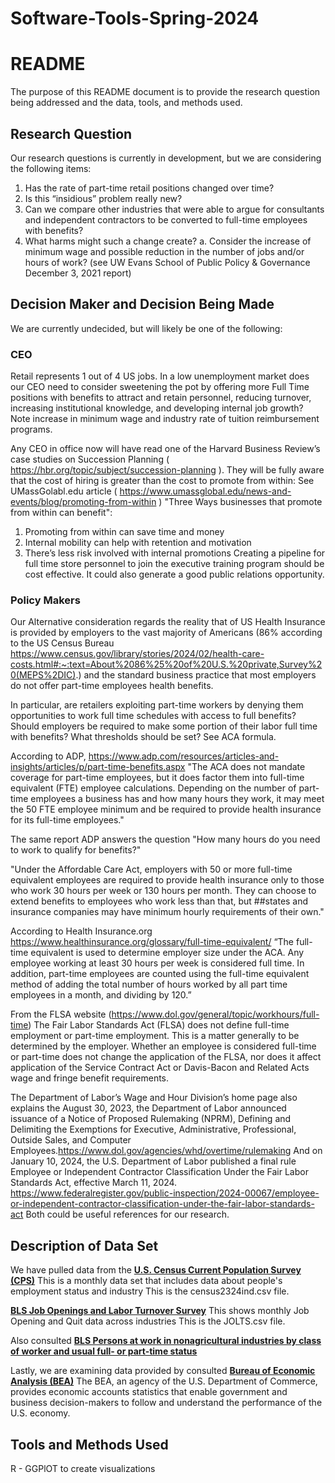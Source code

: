 # Software-Tools-Spring-2024
# README
The purpose of this README document is to provide the research question being addressed and the data, tools, and methods used. 

## Research Question
Our research questions is currently in development, but we are considering the following items:

1. Has the rate of part-time retail positions changed over time?
2. Is this “insidious” problem really new?
3. Can we compare other industries that were able to argue for consultants and independent contractors to be converted to full-time employees with benefits?
4. What harms might such a change create?
   a. Consider the increase of minimum wage and possible reduction in the number of jobs and/or hours of work? (see UW Evans School of Public Policy & Governance December 3, 2021 report)

## Decision Maker and Decision Being Made
We are currently undecided, but will likely be one of the following:

### CEO
Retail represents 1 out of 4 US jobs. In a low unemployment market does our CEO need to consider sweetening the pot by offering more Full Time positions with benefits to attract and retain personnel, reducing turnover, increasing institutional knowledge, and developing internal job growth? Note increase in minimum wage and industry rate of tuition reimbursement programs.

Any CEO in office now will have read one of the Harvard Business Review’s case studies on Succession Planning ( https://hbr.org/topic/subject/succession-planning ). They will be fully aware that the cost of hiring is greater than the cost to promote from within: See UMassGolabl.edu article ( https://www.umassglobal.edu/news-and-events/blog/promoting-from-within ) "Three Ways businesses that promote from within can benefit":
1. Promoting from within can save time and money
2. Internal mobility can help with retention and motivation
3. There’s less risk involved with internal promotions
Creating a pipeline for full time store personnel to join the executive training program should be cost effective. It could also generate a good public relations opportunity. 


### Policy Makers 
Our Alternative consideration regards the reality that of US Health Insurance is provided by employers to the vast majority of Americans (86% according to the US Census Bureau https://www.census.gov/library/stories/2024/02/health-care-costs.html#:~:text=About%2086%25%20of%20U.S.%20private,Survey%20(MEPS%2DIC).) and the standard business practice that most employers do not offer part-time employees health benefits. 

In particular, are retailers exploiting part-time workers by denying them opportunities to work full time schedules with access to full benefits? Should employers be required to make some portion of their labor full time with benefits? What thresholds should be set? See ACA formula.

According to ADP, https://www.adp.com/resources/articles-and-insights/articles/p/part-time-benefits.aspx "The ACA does not mandate coverage for part-time employees, but it does factor them into full-time equivalent (FTE) employee calculations. Depending on the number of part-time employees a business has and how many hours they work, it may meet the 50 FTE employee minimum and be required to provide health insurance for its full-time employees." 

The same report ADP answers the question "How many hours do you need to work to qualify for benefits?"

"Under the Affordable Care Act, employers with 50 or more full-time equivalent employees are required to provide health insurance only to those who work 30 hours per week or 130 hours per month. They can choose to extend benefits to employees who work less than that, but ##states and insurance companies may have minimum hourly requirements of their own." 

According to Health Insurance.org https://www.healthinsurance.org/glossary/full-time-equivalent/  “The full-time equivalent is used to determine employer size under the ACA. Any employee working at least 30 hours per week is considered full time. In addition, part-time employees are counted using the full-time equivalent method of adding the total number of hours worked by all part time employees in a month, and dividing by 120.”

From the FLSA website (https://www.dol.gov/general/topic/workhours/full-time)
The Fair Labor Standards Act (FLSA) does not define full-time employment or part-time employment. This is a matter generally to be determined by the employer. Whether an employee is considered full-time or part-time does not change the application of the FLSA, nor does it affect application of the Service Contract Act or Davis-Bacon and Related Acts wage and fringe benefit requirements.

The Department of Labor’s Wage and Hour Division’s home page also explains the August 30, 2023, the Department of Labor announced issuance of a Notice of Proposed Rulemaking (NPRM), Defining and Delimiting the Exemptions for Executive, Administrative, Professional, Outside Sales, and Computer Employees.https://www.dol.gov/agencies/whd/overtime/rulemaking
And on January 10, 2024, the U.S. Department of Labor published a final rule Employee or Independent Contractor Classification Under the Fair Labor Standards Act, effective March 11, 2024. https://www.federalregister.gov/public-inspection/2024-00067/employee-or-independent-contractor-classification-under-the-fair-labor-standards-act Both could be useful references for our research.


## Description of Data Set 

We have pulled data from the [**U.S. Census Current Population Survey (CPS)**](https://www.census.gov/data/datasets/time-series/demo/cps/cps-basic.2023.html#list-tab-1979780401)
This is a monthly data set that includes data about people's employment status and industry
This is the census2324ind.csv file.

[**BLS Job Openings and Labor Turnover Survey**](https://www.bls.gov/jlt/data.htm)
This shows monthly Job Opening and Quit data across industries
This is the JOLTS.csv file.

Also consulted [**BLS Persons at work in nonagricultural industries by class of worker and usual full- or part-time status**](https://www.bls.gov/cps/cpsaat21.htm)

Lastly, we are examining data provided by consulted [**Bureau of Economic Analysis (BEA)**](https://www.bea.gov/data)
The BEA, an agency of the U.S. Department of Commerce, provides economic accounts statistics that enable government and business decision-makers to follow and understand the performance of the U.S. economy. 

## Tools and Methods Used
R - GGPlOT to create visualizations
